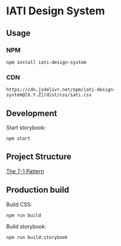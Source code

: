 # IATI Design System

## Usage

### NPM

```
npm install iati-design-system
```

### CDN

```
https://cdn.jsdelivr.net/npm/iati-design-system@[X.Y.Z]/dist/css/iati.css
```

## Development

Start storybook:

```
npm start
```

## Project Structure

[The 7-1 Pattern](https://sass-guidelin.es/#the-7-1-pattern)

## Production build

Build CSS:

```
npm run build
```

Build storybook:

```
npm run build:storybook
```
